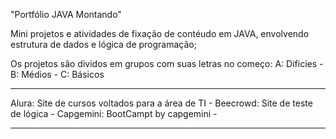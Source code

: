 "Portfólio JAVA Montando"

Mini projetos e atividades de fixação de contéudo em JAVA, envolvendo estrutura de dados e lógica de programação;

Os projetos são dividos em grupos com suas letras no começo:
A: Dificies - 
B: Médios -
C: Básicos

----


Alura: Site de cursos voltados para a área de TI - 
Beecrowd: Site de teste de lógica - 
Capgemini: BootCampt by capgemini -

-------

